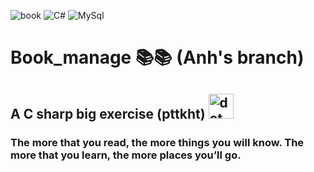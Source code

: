 ![book](https://img.shields.io/badge/book-let's%20read-green) ![C#](https://img.shields.io/badge/C%23-debug-purple) ![MySql](https://img.shields.io/badge/MySql-database-blue)
# Book_manage 📚📚 (Anh's branch)

## A C sharp big exercise (pttkht) <img src="https://www.vectorlogo.zone/logos/dotnet/dotnet-vertical.svg" alt="dot net" width="40" height="40"/>

### The more that you read, the more things you will know. The more that you learn, the more places you’ll go.
